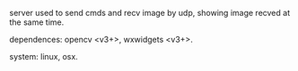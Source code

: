 server used to send cmds and recv image by 
udp, showing image recved at the same time.

dependences: opencv <v3+>, wxwidgets <v3+>.

system: linux, osx.

